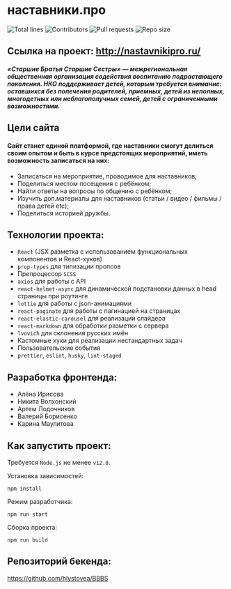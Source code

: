 # наставники.про
![Total lines](https://img.shields.io/tokei/lines/github/valeriiBorisenko/bbbs_team3_react?style=flat-square)
![Contributors](https://img.shields.io/github/contributors/valeriiBorisenko/bbbs_team3_react?color=blue&style=flat-square)
![Pull requests](https://img.shields.io/github/issues-pr-closed-raw/valeriiBorisenko/bbbs_team3_react?color=blue&style=flat-square)
![Repo size](https://img.shields.io/github/repo-size/valeriiBorisenko/bbbs_team3_react?style=flat-square)

## Ссылка на проект: http://nastavnikipro.ru/

##### «Старшие Братья Старшие Сестры» — межрегиональная общественная организация содействия воспитанию подрастающего поколения. НКО поддерживает детей, которым требуется внимание: оставшихся без попечения родителей, приемных, детей из неполных, многодетных или неблагополучных семей, детей с ограниченными возможностями.

## Цели сайта

#### Сайт станет единой платформой, где наставники смогут делиться своим опытом и быть в курсе предстоящих мероприятий, иметь возможность записаться на них:

- Записаться на мероприятие, проводимое для наставников;
- Поделиться местом посещения с ребёнком;
- Найти ответы на вопросы по общению с ребёнком;
- Изучить доп.материалы для наставников (статьи / видео / фильмы / права детей etc);
- Поделиться историей дружбы.

## Технологии проекта:
- `React` (JSX разметка с использованием функциональных компонентов и React-хуков)
- `prop-types` для типизации пропсов
- Препроцессор `SCSS`
- `axios` для работы с API
- `react-helmet-async` для динамической подстановки данных в head страницы при роутинге
- `lottie` для работы с json-анимациями
- `react-paginate` для работы с пагинацией на страницах
- `react-elastic-carousel` для реализации слайдера
- `react-markdown` для обработки разметки с сервера
- `lvovich` для склонения русских имён
- Кастомные хуки для реализации нестандартных задач
- Пользовательские события
- `prettier`, `eslint`, `husky`, `lint-staged`

## Разработка фронтенда:
- Алёна Ирисова
- Никита Волхонский
- Артем Лодочников
- Валерий Борисенко
- Карина Маулитова

## Как запустить проект:

Требуется `Node.js` не менее `v12.0`.

Установка зависимостей:
```
npm install
```
Режим разработчика:
```
npm run start
```
Сборка проекта:
```
npm run build
```

## Репозиторий бекенда:
https://github.com/hlystovea/BBBS
